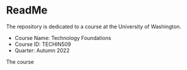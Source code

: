 # ReadMe
The repository is dedicated to a course at the University of Washington.
* Course Name: Technology Foundations
* Course ID: TECHIN509
* Quarter: Autumn 2022

The course
